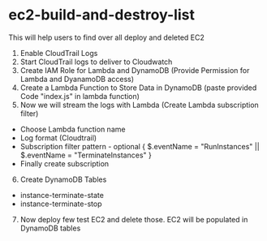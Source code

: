 # ec2-build-and-destroy-list
This will help users to find over all deploy and deleted EC2

1. Enable CloudTrail Logs
2. Start CloudTrail logs to deliver to Cloudwatch
3. Create IAM Role for Lambda and DynamoDB (Provide Permission for Lambda and DyanamoDB access)
4. Create a Lambda Function to Store Data in DynamoDB (paste provided Code "index.js" in lambda function)
5. Now we will stream the logs with Lambda (Create Lambda subscription filter)
- Choose Lambda function name
- Log format (Cloudtrail)
- Subscription filter pattern - optional { $.eventName = "RunInstances" || $.eventName = "TerminateInstances" }
- Finally create subscription
6. Create DynamoDB Tables
- instance-terminate-state
- instance-terminate-stop
7. Now deploy few test EC2 and delete those. EC2 will be populated in DynamoDB tables


